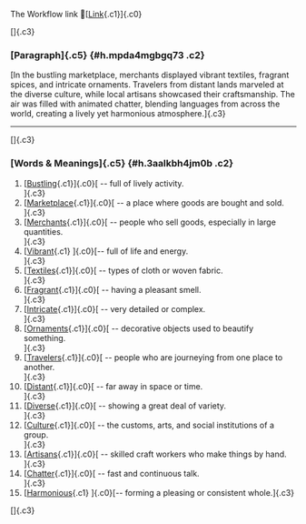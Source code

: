 The Workflow link
👏[[Link](https://www.google.com/url?q=http://www.google.com&sa=D&source=editors&ust=1756424438680035&usg=AOvVaw3M1KW8BMkPnAIK-nh5Y5wF){.c1}]{.c0}

[]{.c3}

### [Paragraph]{.c5} {#h.mpda4mgbgq73 .c2}

[In the bustling marketplace, merchants displayed vibrant textiles,
fragrant spices, and intricate ornaments. Travelers from distant lands
marveled at the diverse culture, while local artisans showcased their
craftsmanship. The air was filled with animated chatter, blending
languages from across the world, creating a lively yet harmonious
atmosphere.]{.c3}

------------------------------------------------------------------------

[]{.c3}

### [Words & Meanings]{.c5} {#h.3aalkbh4jm0b .c2}

1.  [[Bustling](https://www.google.com/url?q=http://www.google.com&sa=D&source=editors&ust=1756424438681370&usg=AOvVaw3EnU2NjaSpxuNNYY-fSnqV){.c1}]{.c0}[ --
    full of lively activity.\
    ]{.c3}
2.  [[Marketplace](https://www.google.com/url?q=http://www.google.com&sa=D&source=editors&ust=1756424438681541&usg=AOvVaw0pYuvo-fobSiFUW5BaGgka){.c1}]{.c0}[ --
    a place where goods are bought and sold.\
    ]{.c3}
3.  [[Merchants](https://www.google.com/url?q=http://www.google.com&sa=D&source=editors&ust=1756424438681698&usg=AOvVaw2xOU2ikTvoRJTA90w0MFt7){.c1}]{.c0}[ --
    people who sell goods, especially in large quantities.\
    ]{.c3}
4.  [[Vibrant](https://www.google.com/url?q=http://www.google.com&sa=D&source=editors&ust=1756424438681923&usg=AOvVaw2EhyFU75gJTVGKEtm58zQA){.c1}
    ]{.c0}[-- full of life and energy.\
    ]{.c3}
5.  [[Textiles](https://www.google.com/url?q=http://www.google.com&sa=D&source=editors&ust=1756424438682083&usg=AOvVaw34uPTlSMFVrnZsf666d173){.c1}]{.c0}[ --
    types of cloth or woven fabric.\
    ]{.c3}
6.  [[Fragrant](https://www.google.com/url?q=http://www.google.com&sa=D&source=editors&ust=1756424438682250&usg=AOvVaw2C5aRD7EYMIJo_gbs3I9qe){.c1}]{.c0}[ --
    having a pleasant smell.\
    ]{.c3}
7.  [[Intricate](https://www.google.com/url?q=http://www.google.com&sa=D&source=editors&ust=1756424438682375&usg=AOvVaw0UEPyEj17DhcvCXeSxcnTK){.c1}]{.c0}[ --
    very detailed or complex.\
    ]{.c3}
8.  [[Ornaments](https://www.google.com/url?q=http://www.google.com&sa=D&source=editors&ust=1756424438682518&usg=AOvVaw3_R_h9v1UhlByNLgy4AkTj){.c1}]{.c0}[ --
    decorative objects used to beautify something.\
    ]{.c3}
9.  [[Travelers](https://www.google.com/url?q=http://www.google.com&sa=D&source=editors&ust=1756424438682682&usg=AOvVaw11Ybcvrpte6RWZnKL5ybQV){.c1}]{.c0}[ --
    people who are journeying from one place to another.\
    ]{.c3}
10. [[Distant](https://www.google.com/url?q=http://www.google.com&sa=D&source=editors&ust=1756424438682853&usg=AOvVaw2r-x9p06ts2LRXkD3SLOUw){.c1}]{.c0}[ --
    far away in space or time.\
    ]{.c3}
11. [[Diverse](https://www.google.com/url?q=http://www.google.com&sa=D&source=editors&ust=1756424438683064&usg=AOvVaw1Aw_hFVNGBI1lT0tp7Gip0){.c1}]{.c0}[ --
    showing a great deal of variety.\
    ]{.c3}
12. [[Culture](https://www.google.com/url?q=http://www.google.com&sa=D&source=editors&ust=1756424438683222&usg=AOvVaw3e7qNP0hh_VmHdMKG2BLUz){.c1}]{.c0}[ --
    the customs, arts, and social institutions of a group.\
    ]{.c3}
13. [[Artisans](https://www.google.com/url?q=http://www.google.com&sa=D&source=editors&ust=1756424438683372&usg=AOvVaw1Y6o6xcm--jCaKs3hkeNf6){.c1}]{.c0}[ --
    skilled craft workers who make things by hand.\
    ]{.c3}
14. [[Chatter](https://www.google.com/url?q=http://www.google.com&sa=D&source=editors&ust=1756424438683509&usg=AOvVaw1uO0oDBrIm2_EOALQTGLxD){.c1}]{.c0}[ --
    fast and continuous talk.\
    ]{.c3}
15. [[Harmonious](https://www.google.com/url?q=http://www.google.com&sa=D&source=editors&ust=1756424438683635&usg=AOvVaw3dK03HpQX-xoL0ARdwuNGQ){.c1}
    ]{.c0}[-- forming a pleasing or consistent whole.]{.c3}

[]{.c3}
